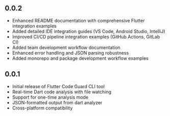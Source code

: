 
## 0.0.2

- Enhanced README documentation with comprehensive Flutter integration examples
- Added detailed IDE integration guides (VS Code, Android Studio, IntelliJ)
- Improved CI/CD pipeline integration examples (GitHub Actions, GitLab CI)
- Added team development workflow documentation
- Enhanced error handling and JSON parsing robustness
- Added monorepo and package development workflow examples

## 0.0.1

- Initial release of Flutter Code Guard CLI tool
- Real-time Dart code analysis with file watching
- Support for one-time analysis mode
- JSON-formatted output from dart analyzer
- Cross-platform compatibility
